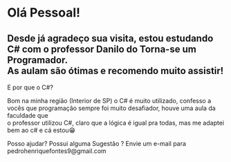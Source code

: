 <h1>Olá Pessoal!</h1>

<h2>Desde já agradeço sua visita, estou estudando C# com o professor Danilo do Torna-se um Programador.<br>As aulam são ótimas e recomendo muito assistir!</h2>
<p>E por que o C#?</p>
<p>Bom na minha região (Interior de SP) o C# é muito utilizado, confesso a vocês que programação sempre foi muito desafiador, houve uma aula da faculdade que<br>
o professor utilizou C#, claro que a lógica é igual pra todas, mas me adaptei bem ao c# e cá estou😁</p> 


<p>Posso ajudar? Possui alguma Sugestão ? Envie um e-mail para pedrohenriquefontes9@gmail.com</p>


